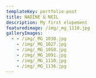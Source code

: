 ```yaml
---
templateKey: portfolio-post
title: NADINE & NEIL
description: My first elopement
featuredimage: /img/_mg_1110.jpg
galleryImages:
  - - /img/_MG_1030.jpg
    - /img/_MG_1027.jpg
    - /img/_MG_1050.jpg
    - /img/_MG_1091.jpg
    - /img/_MG_1110.jpg
    - /img/_MG_1136.jpg
---
```


